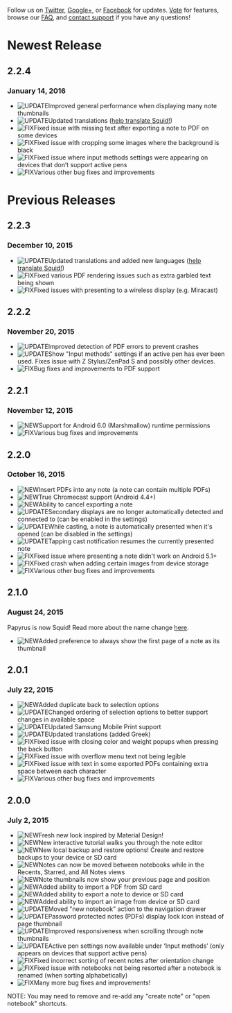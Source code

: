 Follow us on [Twitter](http://twitter.com/steadfastinnov), [Google+](http://google.com/+SquidNotes), or [Facebook](http://facebook.com/steadfastinnovation) for updates. [Vote](http://feedback.squidnotes.com) for features, browse our [FAQ](http://feedback.squidnotes.com/knowledgebase), and [contact support](mailto:support@papyrusapp.com) if you have any questions!

# Newest Release
## 2.2.4
### January 14, 2016
* ![UPDATE]Improved general performance when displaying many note thumbnails
* ![UPDATE]Updated translations ([help translate Squid!](http://translate.squidnotes.com))
* ![FIX]Fixed issue with missing text after exporting a note to PDF on some devices
* ![FIX]Fixed issue with cropping some images where the background is black
* ![FIX]Fixed issue where input methods settings were appearing on devices that don’t support active pens
* ![FIX]Various other bug fixes and improvements

# Previous Releases
## 2.2.3
### December 10, 2015
* ![UPDATE]Updated translations and added new languages ([help translate Squid!](http://translate.squidnotes.com))
* ![FIX]Fixed various PDF rendering issues such as extra garbled text being shown
* ![FIX]Fixed issues with presenting to a wireless display (e.g. Miracast)

## 2.2.2
### November 20, 2015
* ![UPDATE]Improved detection of PDF errors to prevent crashes
* ![UPDATE]Show "Input methods" settings if an active pen has ever been used. Fixes issue with Z Stylus/ZenPad S and possibly other devices.
* ![FIX]Bug fixes and improvements to PDF support

## 2.2.1
### November 12, 2015
* ![NEW]Support for Android 6.0 (Marshmallow) runtime permissions
* ![FIX]Various bug fixes and improvements

## 2.2.0
### October 16, 2015
* ![NEW]Insert PDFs into any note (a note can contain multiple PDFs)
* ![NEW]True Chromecast support (Android 4.4+)
* ![NEW]Ability to cancel exporting a note
* ![UPDATE]Secondary displays are no longer automatically detected and connected to (can be enabled in the settings)
* ![UPDATE]While casting, a note is automatically presented when it's opened (can be disabled in the settings)
* ![UPDATE]Tapping cast notification resumes the currently presented note
* ![FIX]Fixed issue where presenting a note didn't work on Android 5.1+
* ![FIX]Fixed crash when adding certain images from device storage
* ![FIX]Various other bug fixes and improvements

## 2.1.0
### August 24, 2015
Papyrus is now Squid! Read more about the name change [here](http://goo.gl/PM3KA0).
* ![NEW]Added preference to always show the first page of a note as its thumbnail

## 2.0.1
### July 22, 2015
* ![NEW]Added duplicate back to selection options
* ![UPDATE]Changed ordering of selection options to better support changes in available space
* ![UPDATE]Updated Samsung Mobile Print support
* ![UPDATE]Updated translations (added Greek)
* ![FIX]Fixed issue with closing color and weight popups when pressing the back button
* ![FIX]Fixed issue with overflow menu text not being legible
* ![FIX]Fixed issue with text in some exported PDFs containing extra space between each character
* ![FIX]Various other bug fixes and improvements

## 2.0.0
### July 2, 2015
* ![NEW]Fresh new look inspired by Material Design!
* ![NEW]New interactive tutorial walks you through the note editor
* ![NEW]New local backup and restore options! Create and restore backups to your device or SD card
* ![NEW]Notes can now be moved between notebooks while in the Recents, Starred, and All Notes views
* ![NEW]Note thumbnails now show your previous page and position
* ![NEW]Added ability to import a PDF from SD card
* ![NEW]Added ability to export a note to device or SD card
* ![NEW]Added ability to import an image from device or SD card
* ![UPDATE]Moved "new notebook" action to the navigation drawer
* ![UPDATE]Password protected notes (PDFs) display lock icon instead of page thumbnail
* ![UPDATE]Improved responsiveness when scrolling through note thumbnails
* ![UPDATE]Active pen settings now available under ‘Input methods’ (only appears on devices that support active pens)
* ![FIX]Fixed incorrect sorting of recent notes after orientation change
* ![FIX]Fixed issue with notebooks not being resorted after a notebook is renamed (when sorting alphabetically)
* ![FIX]Many more bug fixes and improvements!  

NOTE: You may need to remove and re-add any "create note" or "open notebook" shortcuts.

[NEW]: ../img/new.svg "New feature"
[UPDATE]: ../img/update.svg "Update or improvement"
[FIX]: ../img/fix.svg "Bug fix"

